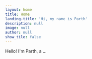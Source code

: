 ```yaml
---
layout: home
title: Home
landing-title: 'Hi, my name is Parth'
description: null
image: null
author: null
show_tile: false
---
```


Hello! I'm Parth, a ...
